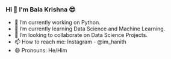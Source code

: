 ### Hi 👋 I'm Bala Krishna 😎

- 🔭 I’m currently working on Python.
- 🌱 I’m currently learning Data Science and Machine Learning.
- 👯 I’m looking to collaborate on Data Science Projects.
- 📫 How to reach me: Instagram - @im_hanith
- 😄 Pronouns: He/Him
